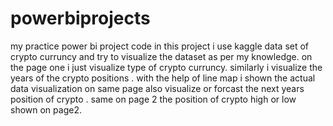 # powerbiprojects
my practice power bi project code
in this project i use kaggle data set of crypto curruncy 
and try to visualize the dataset as per my knowledge.
on the page one i just visualize type of crypto curruncy.
similarly i visualize the years of the crypto positions .
with the help of line map i shown the actual data visualization
on same page also  visualize or forcast the next years position of crypto .
same on page 2 the position of crypto high or low shown on page2.
